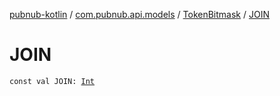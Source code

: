 [pubnub-kotlin](../../index.md) / [com.pubnub.api.models](../index.md) / [TokenBitmask](index.md) / [JOIN](./-j-o-i-n.md)

# JOIN

`const val JOIN: `[`Int`](https://kotlinlang.org/api/latest/jvm/stdlib/kotlin/-int/index.html)